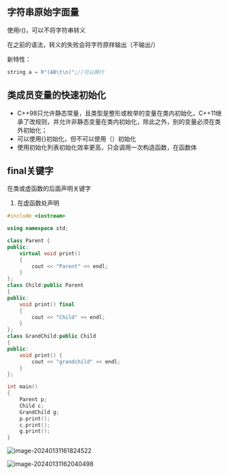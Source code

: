 ## 字符串原始字面量

使用r()，可以不将字符串转义

在之前的语法，转义的失败会将字符原样输出（不输出/）



新特性：

```C++
string a = R"(AB\t\n)";//可以换行
```

## 类成员变量的快速初始化

* C++98只允许静态常量，且类型是整形或枚举的变量在类内初始化，C++11继承了改规则，并允许非静态变量在类内初始化，除此之外，别的变量必须在类外初始化；
* 可以使用{}初始化，但不可以使用（）初始化
* 使用初始化列表初始化效率更高，只会调用一次构造函数，在函数体

## final关键字

在类或虚函数的后面声明关键字

1. 在虚函数处声明

```C++
#include <iostream>

using namespace std;

class Parent {
public:
    virtual void print()
    {
        cout << "Parent" << endl;
    }
};
class Child:public Parent
{
public:
    void print() final
    {
        cout << "Child" << endl;
    }
};
class GrandChild:public Child
{
public:
    void print() {
        cout << "grandchild" << endl;
    }
};

int main()
{
    Parent p;
    Child c;
    GrandChild g;
    p.print();
    c.print();
    g.print();
}

```



![image-20240131161824522](C:\Users\sunha\Desktop\book\ReadingNotes\C++语法\C++11\语法.assets\image-20240131161824522.png)

![image-20240131162040498](C:\Users\sunha\Desktop\book\ReadingNotes\C++语法\C++11\语法.assets\image-20240131162040498.png)